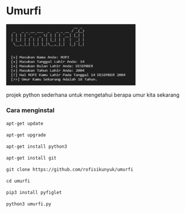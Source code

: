 # Umurfi
<img src="https://github.com/rofisikunyuk/umurfi/blob/main/Screenshot/20220211_181451.png" width="350" height="165">
<p>projek python sederhana untuk mengetahui berapa umur kita sekarang</p>
<h3>Cara menginstal</h3>
<p><code>apt-get update</code></p>
<p><code>apt-get upgrade</code></p>
<p><code>apt-get install python3</code></p>
<p><code>apt-get install git</code></p>
<p><code>git clone https://github.com/rofisikunyuk/umurfi</code></p>
<p><code>cd umurfi</code></p>
<p><code>pip3 install pyfiglet</code></p>
<p><code>python3 umurfi.py</code></p>

